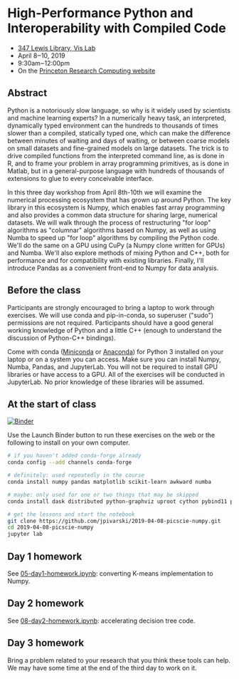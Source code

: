 # High-Performance Python and Interoperability with Compiled Code

   * [347 Lewis Library, Vis Lab](https://www.google.com/maps?q=Lewis+Library,+Princeton,+NJ+08540&pws=0)
   * April 8‒10, 2019
   * 9:30am‒12:00pm
   * On the [Princeton Research Computing website](https://researchcomputing.princeton.edu/events/high-performance-python-and-interoperability-compiled-code-48-410)

## Abstract

Python is a notoriously slow language, so why is it widely used by scientists and machine learning experts? In a numerically heavy task, an interpreted, dynamically typed environment can the hundreds to thousands of times slower than a compiled, statically typed one, which can make the difference between minutes of waiting and days of waiting, or between coarse models on small datasets and fine-grained models on large datasets. The trick is to drive compiled functions from the interpreted command line, as is done in R, and to frame your problem in array programming primitives, as is done in Matlab, but in a general-purpose language with hundreds of thousands of extensions to glue to every conceivable interface.

In this three day workshop from April 8th-10th we will examine the numerical processing ecosystem that has grown up around Python. The key library in this ecosystem is Numpy, which enables fast array programming and also provides a common data structure for sharing large, numerical datasets. We will walk through the process of restructuring "for loop" algorithms as "columnar" algorithms based on Numpy, as well as using Numba to speed up "for loop" algorithms by compiling the Python code. We'll do the same on a GPU using CuPy (a Numpy clone written for GPUs) and Numba. We'll also explore methods of mixing Python and C++, both for performance and for compatibility with existing libraries. Finally, I'll introduce Pandas as a convenient front-end to Numpy for data analysis.

## Before the class

Participants are strongly encouraged to bring a laptop to work through exercises. We will use conda and pip-in-conda, so superuser ("sudo") permissions are not required. Participants should have a good general working knowledge of Python and a little C++ (enough to understand the discussion of Python-C++ bindings).

Come with conda ([Miniconda](https://docs.conda.io/en/latest/miniconda.html) or [Anaconda](https://docs.anaconda.com/anaconda/install/)) for Python 3 installed on your laptop or on a system you can access. Make sure you can install Numpy, Numba, Pandas, and JupyterLab. You will not be required to install GPU libraries or have access to a GPU. All of the exercises will be conducted in JupyterLab. No prior knowledge of these libraries will be assumed.

## At the start of class

[![Binder](https://mybinder.org/badge_logo.svg)](https://mybinder.org/v2/gh/jpivarski/2019-04-08-picscie-numpy/1.0?urlpath=lab)

Use the Launch Binder button to run these exercises on the web or the following to install on your own computer.

```bash
# if you haven't added conda-forge already
conda config --add channels conda-forge

# definitely: used repeatedly in the course
conda install numpy pandas matplotlib scikit-learn awkward numba

# maybe: only used for one or two things that may be skipped
conda install dask distributed python-graphviz uproot cython pybind11 pillow psutil

# get the lessons and start the notebook
git clone https://github.com/jpivarski/2019-04-08-picscie-numpy.git
cd 2019-04-08-picscie-numpy
jupyter lab
```

## Day 1 homework

See [05-day1-homework.ipynb](05-day1-homework.ipynb): converting K-means implementation to Numpy.

## Day 2 homework

See [08-day2-homework.ipynb](08-day2-homework.ipynb): accelerating decision tree code.

## Day 3 homework

Bring a problem related to your research that you think these tools can help. We may have some time at the end of the third day to work on it.
